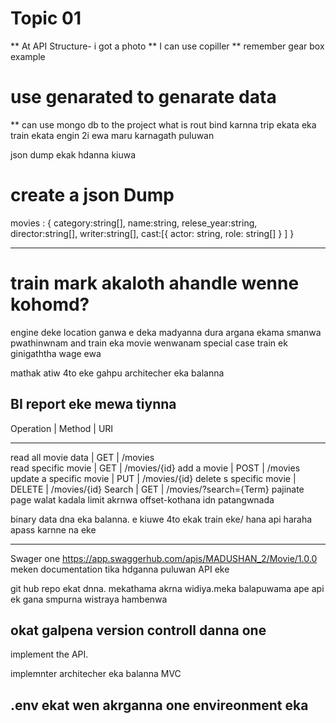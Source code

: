 # Topic 01
** At API Structure- i got a photo
** I can use copiller
** remember gear box example
# use genarated to genarate data
** can use mongo db to the project
what is rout
bind karnna trip ekata
eka train ekata engin 2i
ewa maru karnagath puluwan

json dump ekak hdanna kiuwa

# create a json Dump

movies : {
    category:string[],
    name:string,
    relese_year:string,
    director:string[],
    writer:string[],
    cast:[{
      actor: string,
      role: string[]
    }
    ]
}

----------------------------------
# train mark akaloth ahandle wenne kohomd?
engine deke location ganwa e deka madyanna dura argana ekama smanwa pwathinwnam and train eka movie wenwanam
special case train ek ginigaththa wage ewa

mathak atiw 4to eke gahpu architecher eka balanna


BI report eke mewa tiynna
-----------------------------------------------------
Operation               |   Method  | URI

-----------------------------------------------------
read all movie data     | GET       |   /movies               
read specific movie     | GET       |   /movies/{id}
add a movie             | POST      |   /movies
update a specific movie | PUT       |   /movies/{id}
delete s specific movie | DELETE    |   /movies/{id}
Search                  | GET       |   /movies/?search={Term}
pajinate page walat kadala limit akrnwa
offset-kothana idn patangwnada

binary data dna eka balanna. e kiuwe 4to ekak train eke/ hana api haraha apass karnne na eke



_____________________________________________



Swager one
https://app.swaggerhub.com/apis/MADUSHAN_2/Movie/1.0.0
meken documentation tika hdganna puluwan API eke

git hub repo ekat dnna. mekathama akrna widiya.meka balapuwama ape api ek gana smpurna wistraya hambenwa


okat galpena version controll danna one
------------------------------------------------------

implement the API.

implemnter architecher eka balanna
MVC 


.env ekat wen akrganna one envireonment eka
----------------------------
